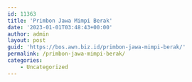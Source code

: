 ```yaml
---
id: 11363
title: 'Primbon Jawa Mimpi Berak'
date: '2023-01-01T03:48:43+00:00'
author: admin
layout: post
guid: 'https://bos.awn.biz.id/primbon-jawa-mimpi-berak/'
permalink: /primbon-jawa-mimpi-berak/
categories:
    - Uncategorized
---
```


